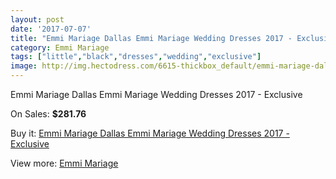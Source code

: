 ```yaml
---
layout: post
date: '2017-07-07'
title: "Emmi Mariage Dallas Emmi Mariage Wedding Dresses 2017 - Exclusive"
category: Emmi Mariage
tags: ["little","black","dresses","wedding","exclusive"]
image: http://img.hectodress.com/6615-thickbox_default/emmi-mariage-dallas-emmi-mariage-wedding-dresses-2013-exclusive.jpg
---
```

Emmi Mariage Dallas Emmi Mariage Wedding Dresses 2017 - Exclusive

On Sales: **$281.76**
<a href="https://www.hectodress.com/emmi-mariage/3293-emmi-mariage-dallas-emmi-mariage-wedding-dresses-2013-exclusive.html"><amp-img layout="responsive" width="600" height="600" src="//img.hectodress.com/6615-thickbox_default/emmi-mariage-dallas-emmi-mariage-wedding-dresses-2013-exclusive.jpg" alt="Emmi Mariage Dallas Emmi Mariage Wedding Dresses 2017 - Exclusive 0" /></a>

Buy it: [Emmi Mariage Dallas Emmi Mariage Wedding Dresses 2017 - Exclusive](https://www.hectodress.com/emmi-mariage/3293-emmi-mariage-dallas-emmi-mariage-wedding-dresses-2013-exclusive.html "Emmi Mariage Dallas Emmi Mariage Wedding Dresses 2017 - Exclusive")

View more: [Emmi Mariage](https://www.hectodress.com/57-emmi-mariage "Emmi Mariage")